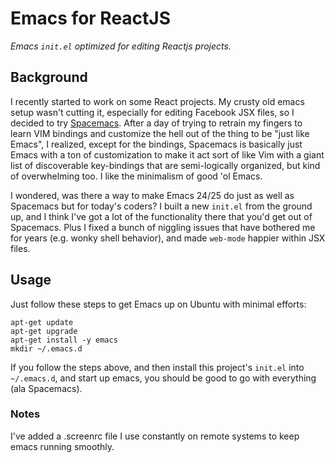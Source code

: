 # Emacs for ReactJS

_Emacs `init.el` optimized for editing Reactjs projects._

## Background

I recently started to work on some React projects. My crusty old emacs setup wasn't cutting it, especially for editing Facebook JSX files, so I decided to try [Spacemacs](http://spacemacs.org/).  After a day of trying to retrain my fingers to learn VIM bindings and customize the hell out of the thing to be "just like Emacs", I realized, except for the bindings, Spacemacs is basically just Emacs with a ton of customization to make it act sort of like Vim with a giant list of discoverable key-bindings that are semi-logically organized, but kind of overwhelming too. I like the minimalism of good 'ol Emacs.

I wondered, was there a way to make Emacs 24/25 do just as well as Spacemacs but for today's coders?  I built a new `init.el` from the ground up, and I think I've got a lot of the functionality there that you'd get out of Spacemacs. Plus I fixed a bunch of niggling issues that have bothered me for years (e.g. wonky shell behavior), and made `web-mode` happier within JSX files.  

## Usage

Just follow these steps to get Emacs up on Ubuntu with minimal efforts:

```
apt-get update
apt-get upgrade
apt-get install -y emacs
mkdir ~/.emacs.d
```

If you follow the steps above, and then install this project's `init.el` into `~/.emacs.d`, and start up emacs,  you should be good to go with everything (ala Spacemacs).

### Notes

I've added a .screenrc file I use constantly on remote systems to keep emacs running smoothly.
